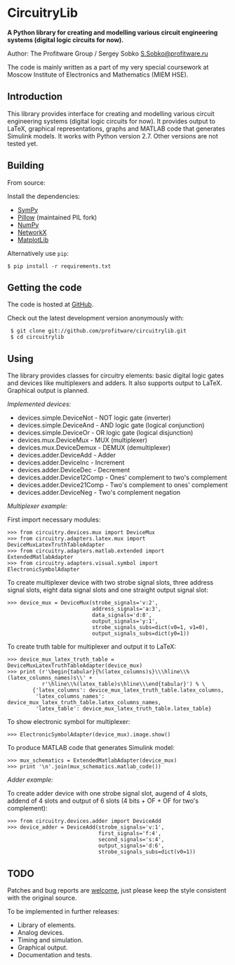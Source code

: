 # CircuitryLib

**A Python library for creating and modelling various сircuit engineering systems (digital logic circuits for now).**

Author: The Profitware Group / Sergey Sobko <S.Sobko@profitware.ru>

The code is mainly written as a part of my very special coursework at Moscow Institute of Electronics and Mathematics (MIEM HSE).

## Introduction

This library provides interface for creating and modelling various сircuit engineering systems (digital logic circuits for now).
It provides output to LaTeX, graphical representations, graphs and MATLAB code that generates Simulink models.
It works with Python version 2.7. Other versions are not tested yet.

## Building

From source:

Install the dependencies:

- [SymPy](http://sympy.org/)
- [Pillow](http://python-imaging.github.io/) (maintained PIL fork)
- [NumPy](http://www.numpy.org/)
- [NetworkX](http://networkx.github.io/)
- [MatplotLib](http://matplotlib.org/)

Alternatively use `pip`:

    $ pip install -r requirements.txt

## Getting the code

The code is hosted at [GitHub](https://github.com/profitware/circuitrylib).

Check out the latest development version anonymously with:

```
 $ git clone git://github.com/profitware/circuitrylib.git
 $ cd circuitrylib
```

## Using

The library provides classes for circuitry elements: basic digital logic gates and devices like multiplexers and adders.
It also supports output to LaTeX. Graphical output is planned.

*Implemented devices:*

* devices.simple.DeviceNot - NOT logic gate (inverter)
* devices.simple.DeviceAnd - AND logic gate (logical conjunction)
* devices.simple.DeviceOr - OR logic gate (logical disjunction)
* devices.mux.DeviceMux - MUX (multiplexer)
* devices.mux.DeviceDemux - DEMUX (demultiplexer)
* devices.adder.DeviceAdd - Adder
* devices.adder.DeviceInc - Increment
* devices.adder.DeviceDec - Decrement
* devices.adder.Device12Comp - Ones' complement to two's complement
* devices.adder.Device21Comp - Two's complement to ones' complement
* devices.adder.DeviceNeg - Two's complement negation

*Multiplexer example:*

First import necessary modules:
```
>>> from circuitry.devices.mux import DeviceMux
>>> from circuitry.adapters.latex.mux import DeviceMuxLatexTruthTableAdapter
>>> from circuitry.adapters.matlab.extended import ExtendedMatlabAdapter
>>> from circuitry.adapters.visual.symbol import ElectronicSymbolAdapter
```

To create multiplexer device with two strobe signal slots, three address signal slots, eight data signal slots and one straight output signal slot:
```
>>> device_mux = DeviceMux(strobe_signals='v:2',
                           address_signals='a:3',
                           data_signals='d:8',
                           output_signals='y:1',
                           strobe_signals_subs=dict(v0=1, v1=0),
                           output_signals_subs=dict(y0=1))
```

To create truth table for multiplexer and output it to LaTeX:
```
>>> device_mux_latex_truth_table = DeviceMuxLatexTruthTableAdapter(device_mux)
>>> print (r'\begin{tabular}{%(latex_columns)s}\\\hline\\%(latex_columns_names)s\\' +
           r'\hline\\%(latex_table)s\hline\\\end{tabular}') % \
        {'latex_columns': device_mux_latex_truth_table.latex_columns,
         'latex_columns_names': device_mux_latex_truth_table.latex_columns_names,
         'latex_table': device_mux_latex_truth_table.latex_table}
```

To show electronic symbol for multiplexer:
```
>>> ElectronicSymbolAdapter(device_mux).image.show()
```

To produce MATLAB code that generates Simulink model:
```
>>> mux_schematics = ExtendedMatlabAdapter(device_mux)
>>> print '\n'.join(mux_schematics.matlab_code())
```

*Adder example:*

To create adder device with one strobe signal slot, augend of 4 slots, addend of 4 slots and output of 6 slots (4 bits + OF + OF for two's complement):
```
>>> from circuitry.devices.adder import DeviceAdd
>>> device_adder = DeviceAdd(strobe_signals='v:1',
                             first_signals='f:4',
                             second_signals='s:4',
                             output_signals='d:6',
                             strobe_signals_subs=dict(v0=1))
```

## TODO

Patches and bug reports are [welcome](https://github.com/profitware/circuitrylib/issues/new), just please keep the style consistent with the original source.

To be implemented in further releases:

* Library of elements.
* Analog devices.
* Timing and simulation.
* Graphical output.
* Documentation and tests.
